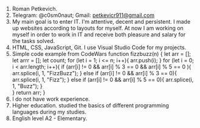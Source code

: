 1. Roman Petkevich.
2. Telegram: @c0sm0naut; Gmail: petkevicr911@gmail.com
3. My main goal is to enter IT. I'm attentive, decent and persistent. I made up websites according to layouts for myself. At now I am working on myself in order to work in IT and receive both pleasure and salary for the tasks solved.
4. HTML, CSS, JavaScript, Git. I use Visual Studio Code for my projects.
5. Simple code example from CodeWars
	function fizzbuzz(n)
	{
	  let arr = [];
	  let arrr = [];
	  let count;
	  for (let i = 1; i <= n; i++){
	    arr.push(i);
  	  }
	  for (let i = 0; i < arr.length; i++){
	    if (arr[i] != 0 && arr[i] % 3 == 0 && arr[i] % 5 == 0 ){
	      arr.splice(i, 1, "FizzBuzz");
	    } else if (arr[i] != 0 && arr[i] % 3 == 0){
	      arr.splice(i, 1, "Fizz");
	    } else if (arr[i] != 0 && arr[i] % 5 == 0){
	      arr.splice(i, 1, "Buzz");
	    }    
	  }
	  return arr;
	}
6. I do not have work experience.
7. Higher education. studied the basics of different programming languages ​​during my studies.
8. English level A2 - Elementary.